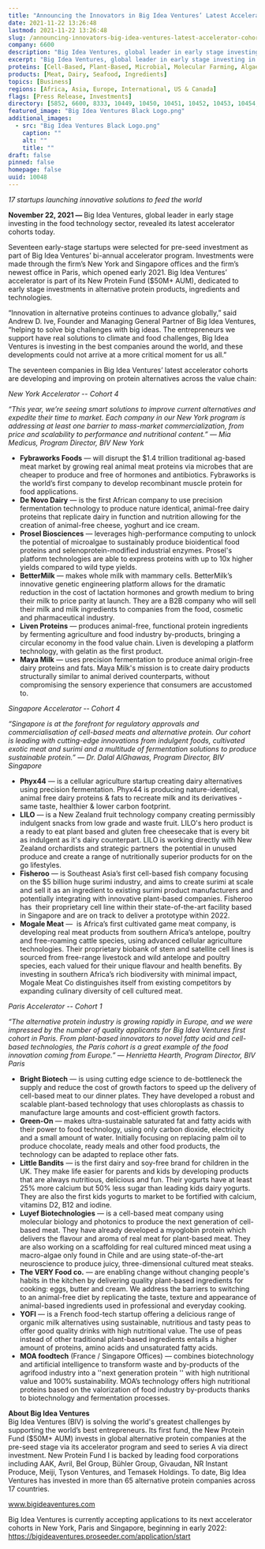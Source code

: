 ```yaml
---
title: "Announcing the Innovators in Big Idea Ventures’ Latest Accelerator Cohorts"
date: 2021-11-22 13:26:48
lastmod: 2021-11-22 13:26:48
slug: /announcing-innovators-big-idea-ventures-latest-accelerator-cohorts
company: 6600
description: "Big Idea Ventures, global leader in early stage investing in the food technology sector, revealed its latest accelerator cohorts today. Seventeen early-stage startups were selected for pre-seed investment as part of Big Idea Ventures’ bi-annual accelerator program."
excerpt: "Big Idea Ventures, global leader in early stage investing in the food technology sector, revealed its latest accelerator cohorts today. Seventeen early-stage startups were selected for pre-seed investment as part of Big Idea Ventures’ bi-annual accelerator program."
proteins: [Cell-Based, Plant-Based, Microbial, Molecular Farming, Algae]
products: [Meat, Dairy, Seafood, Ingredients]
topics: [Business]
regions: [Africa, Asia, Europe, International, US & Canada]
flags: [Press Release, Investments]
directory: [5852, 6600, 8333, 10449, 10450, 10451, 10452, 10453, 10454, 10455]
featured_image: "Big Idea Ventures Black Logo.png"
additional_images:
  - src: "Big Idea Ventures Black Logo.png"
    caption: ""
    alt: ""
    title: ""
draft: false
pinned: false
homepage: false
uuid: 10048
---
```

<p><em>1</em><em>7 startups launching innovative solutions to feed the world</em></p>
<p><strong>November 22,</strong><strong> </strong><strong>2021 — </strong>Big Idea Ventures, global leader in early stage investing in the food technology sector, revealed its latest accelerator cohorts today.</p>
<p>Seventeen early-stage startups were selected for pre-seed investment as part of Big Idea Ventures’ bi-annual accelerator program. Investments were made through the firm’s New York and Singapore offices and the firm’s newest office in Paris, which opened early 2021. Big Idea Ventures’ accelerator is part of its New Protein Fund ($50M+ AUM), dedicated to early stage investments in alternative protein products, ingredients and technologies.</p>
<p>“Innovation in alternative proteins continues to advance globally,” said Andrew D. Ive, Founder and Managing General Partner of Big Idea Ventures, “helping to solve big challenges with big ideas. The entrepreneurs we support have real solutions to climate and food challenges, Big Idea Ventures is investing in the best companies around the world, and these developments could not arrive at a more critical moment for us all.”</p>
<p>The seventeen companies in Big Idea Ventures’ latest accelerator cohorts are developing and improving on protein alternatives across the value chain:</p>
<p><em>New York Accelerator</em> -- <em>Cohort 4</em></p>
<p><em>“This year, we’re seeing smart solutions to improve current alternatives and expedite their time to market. Each company in our New York program is addressing at least one barrier to mass-market commercialization, from price and scalability to performance and nutritional content.” — Mia Medicus, Program Director, BIV New York</em></p>
<ul>
<li><strong>Fybraworks </strong><strong>Foods</strong> — will disrupt the $1.4 trillion traditional ag-based meat market by growing real animal meat proteins via microbes that are cheaper to produce and free of hormones and antibiotics. Fybraworks is the world’s first company to develop recombinant muscle protein for food applications.</li>
<li><strong>De Novo Dairy</strong> — is the first African company to use precision fermentation technology to produce nature identical, animal-free dairy proteins that replicate dairy in function and nutrition allowing for the creation of animal-free cheese, yoghurt and ice cream.</li>
<li><strong>Prosel Biosciences</strong> — leverages high-performance computing to unlock the potential of microalgae to sustainably produce bioidentical food proteins and selenoprotein-modified industrial enzymes. Prosel's platform technologies are able to express proteins with up to 10x higher yields compared to wild type yields.</li>
<li><strong>BetterMilk</strong> — makes whole milk with mammary cells. BetterMilk’s innovative genetic engineering platform allows for the dramatic reduction in the cost of lactation hormones and growth medium to bring their milk to price parity at launch. They are a B2B company who will sell their milk and milk ingredients to companies from the food, cosmetic and pharmaceutical industry.</li>
<li><strong>Liven Proteins</strong> — produces animal-free, functional protein ingredients by fermenting agriculture and food industry by-products, bringing a circular economy in the food value chain. Liven is developing a platform technology, with gelatin as the first product.</li>
<li><strong>Maya Milk</strong> — uses precision fermentation to produce animal origin-free dairy proteins and fats. Maya Milk's mission is to create dairy products structurally similar to animal derived counterparts, without compromising the sensory experience that consumers are accustomed to.</li>
</ul>
<p><em>Singapore Accelerator</em><strong> </strong>--<strong> </strong><em>Cohort </em><em>4</em></p>
<p><em>“Singapore is at the forefront for regulatory approvals and commercialisation of cell-based meats and alternative protein. Our cohort is leading with cutting-edge innovations from indulgent foods, cultivated exotic meat and surimi and a multitude of fermentation solutions to produce sustainable protein.” — Dr. Dalal AlGhawas, Program Director, BIV Singapore</em></p>
<ul>
<li><strong>Phyx44</strong> — is a cellular agriculture startup creating dairy alternatives using precision fermentation. Phyx44 is producing nature-identical, animal free dairy proteins & fats to recreate milk and its derivatives - same taste, healthier & lower carbon footprint.</li>
<li><strong>LILO</strong> — is a New Zealand fruit technology company creating permissibly indulgent snacks from low grade and waste fruit. LILO's hero product is a ready to eat plant based and gluten free cheesecake that is every bit as indulgent as it's dairy counterpart. LILO is working directly with New Zealand orchardists and strategic partners  the potential in unused produce and create a range of nutritionally superior products for on the go lifestyles.</li>
<li><strong>Fisheroo</strong> — is Southeast Asia’s first cell-based fish company focusing on the $5 billion huge surimi industry, and aims to create surimi at scale and sell it as an ingredient to existing surimi product manufacturers and potentially integrating with innovative plant-based companies. Fisheroo has  their proprietary cell line within their state-of-the-art facility based in Singapore and are on track to deliver a prototype within 2022.</li>
<li><strong>Mogale Meat</strong> —  is Africa’s first cultivated game meat company, is developing real meat products from southern Africa’s antelope, poultry and free-roaming cattle species, using advanced cellular agriculture technologies. Their proprietary biobank of stem and satellite cell lines is sourced from free-range livestock and wild antelope and poultry species, each valued for their unique flavour and health benefits. By investing in southern Africa’s rich biodiversity with minimal impact, Mogale Meat Co distinguishes itself from existing competitors by expanding culinary diversity of cell cultured meat.</li>
</ul>
<p><em>Paris Accelerator -- Cohort 1</em></p>
<p><em>“The alternative protein industry is growing rapidly in Europe, and we were impressed by the number of quality applicants for Big Idea Ventures first cohort in Paris. From plant-based innovators to novel fatty acid and cell-based technologies, the Paris cohort is a great example of the food innovation coming from Europe.” </em><em>— Henrietta Hearth, Program Director, BIV Paris</em></p>
<ul>
<li><strong>Bright Biotech</strong> — is using cutting edge science to de-bottleneck the supply and reduce the cost of growth factors to speed up the delivery of cell-based meat to our dinner plates. They have developed a robust and scalable plant-based technology that uses chloroplasts as chassis to manufacture large amounts and cost-efficient growth factors.</li>
<li><strong>Green-On</strong> — makes ultra-sustainable saturated fat and fatty acids with their power to food technology, using only carbon dioxide, electricity and a small amount of water. Initially focusing on replacing palm oil to produce chocolate, ready meals and other food products, the technology can be adapted to replace other fats.      </li>
<li><strong>Little Bandits</strong> — is the first dairy and soy-free brand for children in the UK. They make life easier for parents and kids by developing products that are always nutritious, delicious and fun. Their yogurts have at least 25% more calcium but 50% less sugar than leading kids dairy yogurts. They are also the first kids yogurts to market to be fortified with calcium, vitamins D2, B12 and iodine.                 </li>
<li><strong>Luyef Biotechnologies</strong> — is a cell-based meat company using molecular biology and photonics to produce the next generation of cell-based meat. They have already developed a myoglobin protein which delivers the flavour and aroma of real meat for plant-based meat. They are also working on a scaffolding for real cultured minced meat using a macro-algae only found in Chile and are using state-of-the-art neuroscience to produce juicy, three-dimensional cultured meat steaks.</li>
<li><strong>The VERY Food co.</strong> — are enabling change without changing people's habits in the kitchen by delivering quality plant-based ingredients for cooking: eggs, butter and cream. We address the barriers to switching to an animal-free diet by replicating the taste, texture and appearance of animal-based ingredients used in professional and everyday cooking.</li>
<li><strong>YOFI</strong> — is a French food-tech startup offering a delicious range of organic milk alternatives using sustainable, nutritious and tasty peas to offer good quality drinks with high nutritional value. The use of peas instead of other traditional plant-based ingredients entails a higher amount of proteins, amino acids and unsaturated fatty acids.</li>
<li><strong>MOA foodtech</strong> (France / Singapore Offices) — combines biotechnology and artificial intelligence to transform waste and by-products of the agrifood industry into a ''next generation protein '' with high nutritional value and 100% sustainability. MOA’s technology offers high nutritional proteins based on the valorization of food industry by-products thanks to biotechnology and fermentation processes.</li>
</ul>
<p><strong>About Big Idea Ventures</strong><br />
Big Idea Ventures (BIV) is solving the world's greatest challenges by supporting the world’s best entrepreneurs. Its first fund, the New Protein Fund ($50M+ AUM) invests in global alternative protein companies at the pre-seed stage via its accelerator program and seed to series A via direct investment. New Protein Fund I is backed by leading food corporations including AAK, Avril, Bel Group, Bühler Group, Givaudan, NR Instant Produce, Meiji, Tyson Ventures, and Temasek Holdings. To date, Big Idea Ventures has invested in more than 65 alternative protein companies across 17 countries.</p>
<p><a href="http://www.bigideaventures.com">www</a><a href="http://www.bigideaventures.com">.bigideaventures.com</a></p>
<p>Big Idea Ventures is currently accepting applications to its next accelerator cohorts in New York, Paris and Singapore, beginning in early 2022: <a href="https://bigideaventures.proseeder.com/application/start">https://bigideaventures.proseeder.com/application/start </a></p>
